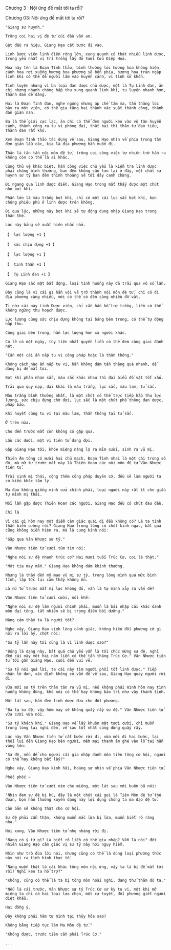 




Chương 3 : Nội ứng để mắt tới ta rồi?


Chương 03: Nội ứng để mắt tới ta rồi?

	"Giang sư huynh."

	Trông coi hai vị đệ tử cúi đầu vấn an.

	Gật đầu ra hiệu, Giang Hạo cất bước đi vào.

	Linh Dược viên linh điền rộng lớn, xung quanh có thật nhiều linh dược, trọng yếu nhất vị trí trồng lấy đỏ tươi Cửu Diệp Hoa.

	Hoa này tên là Đoạn Tình thảo, bình thường lúc hương hoa không hiện, cánh hoa rơi xuống hương hoa phương sẽ bốn phía, hương hoa tràn ngập linh khí có thể để người lâm vào huyễn cảnh, vi tình sở khốn.

	Tinh luyện nhưng vì ba loại đan dược chủ dược, một là Tụ Linh đan, ăn chi nhưng nhanh chóng hấp thu xung quanh linh khí, tu luyện nhanh hơn, thành đan dễ dàng.

	Hai là Đoạn Tình đan, nghe ngóng nhưng áp chế tâm ma, tấn thăng lúc bày ra một viên, có thể gia tăng hai thành xác suất thành công, thành đan gian nan.

	Ba là thế giới cực lạc, ăn chi có thể đem người kéo vào vô tận huyễn cảnh, thành công ra tu vi phóng đại, thất bại thì thân tử đạo tiêu, thành đan rất khó.

	Xem Đoạn Tình thảo tác dụng về sau, Giang Hạo nhìn về phía trung tâm đơn giản lầu các, kia là địa phương hắn muốn đi.

	Thân là tân tấn nội môn đệ tử, trông coi công việc tự nhiên trừ hắn ra không còn có thể là ai khác.

	Cùng thủ vệ khác biệt, hắn công việc chủ yếu là kiểm tra linh dược phải chăng bình thường, ban đêm không cần lưu lại ở đây, một chút sư huynh sư tỷ ban đêm thỉnh thoảng sẽ tới đây canh chừng.

	Đi ngang qua linh dược điền, Giang Hạo trong mắt thấy được một chút nhỏ bọt khí.

	Phần lớn là màu trắng bọt khí, chỉ có một cái lục sắc bọt khí, bọn chúng phiêu phù ở linh dược trên không.

	Đi qua lúc, những này bọt khí sẽ tự động dung nhập Giang Hạo trong thân thể.

	Lúc này bảng sẽ xuất hiện nhắc nhở.

	【  lực lượng +1 】

	【  sức chịu đựng +1 】

	【  lực lượng +1 】

	【  tinh thần +1 】

	【  Tụ Linh đan +1 】

	Giang Hạo sắc mặt bất động, loại tình huống này đã trải qua vô số lần.

	Đây cũng là vì cái gì hắn vội vã trở thành nội môn đệ tử, chỉ có đi địa phương càng nhiều, mới có thể có đến càng nhiều đồ vật.

	Tỉ như cái này Linh Dược viên, chỉ cần hắn hỗ trợ trồng, liền có thể không ngừng thu hoạch được.

	Lực lượng cùng sức chịu đựng không tại bảng bên trong, có thể tự động hấp thu.

	Cùng giai bên trong, hắn lực lượng hơn xa người khác.

	Có lẽ có một ngày, tùy tiện nhất quyền liền có thể đem cùng giai đánh nát.

	"Cần một cái ẩn nấp tu vi công pháp hoặc là thần thông."

	Không cách nào ẩn nấp tu vi, hắn không dám tấn thăng quá nhanh, dễ dàng bị để mắt tới.

	Bọt khí phân nhan sắc, màu sắc khác nhau thì đại biểu đồ vật tốt xấu.

	Trải qua quy nạp, đại khái là màu trắng, lục sắc, màu lam, tử sắc.

	Màu trắng bình thường nhất, là một chút có thể trực tiếp hấp thu lực lượng, sức chịu đựng chờ đợi, lục sắc là một chút phổ thông đan dược, pháp bảo.

	Khí huyết cùng tu vi tại màu lam, thần thông tại tử sắc.

	Ở trên nữa.

	Cho đến trước mắt còn không có gặp qua.

	Lầu các dưới, một vị tiên tử đang đợi.

	Gặp Giang Hạo tới, khóe miệng nàng lộ ra mỉm cười, sinh ra vũ mị.

	Thiên Âm tông có mười hai chủ mạch, Đoạn Tình nhai là một cái trong số đó, mà nữ tử trước mắt này là Thiên Hoan các nội môn đệ tử Vân Nhược tiên tử.

	Trời sinh mị thái, cộng thêm công pháp duyên cớ, đều sẽ làm người ta có kiểu khác tâm lý.

	Ma đạo không giống minh cửa chính phái, loại người này rất ít che giấu tự mình mị thái.

	Mỗi lần gặp được Thiên Hoan các người, Giang Hạo đều có chút đau đầu.

	Chỉ là

	Vì cái gì hôm nay một điểm cảm giác quái dị đều không có? Là ta tinh thần biến cường rồi? Giang Hạo trong lòng có chút kinh ngạc, bất quá cũng không biến hiện ra, mà là cung kính nói:

	"Gặp qua Vân Nhược sư tỷ."

	Vân Nhược tiên tử cười tủm tỉm nói:

	"Nghe nói sư đệ nhanh trúc cơ? Hai mươi tuổi Trúc Cơ, coi là thật."

	"Một tia may mắn." Giang Hạo không dám khinh thường.

	Nhưng là thấy đến mỹ mạo vũ mị sư tỷ, trong lòng mình quá mức bình tĩnh, lập tức lại cảm thấy không ổn.

	Là nữ tử trước mắt mị lực không đủ, vẫn là tự mình xảy ra vấn đề?

	Vân Nhược tiên tử cười cười, nói khẽ:

	"Nghe nói sư đệ làm người chính phái, muốn là bái nhập cái khác danh môn đại tông, tất nhiên sẽ bị trọng điểm bồi dưỡng."

	Nàng cảm thấy ta là người tốt?

	Nghe vậy, Giang Hạo sinh lòng cảnh giác, không hiểu đối phương cớ gì nói ra lời ấy, chợt nói:

	"Sư tỷ lần này tới cũng là vì linh dược sao?"

	"Đúng là dạng này, bất quá chủ yếu vẫn là tới chúc mừng sư đệ, nghĩ đến cái này một hai năm liền có thể tấn thăng Trúc Cơ." Vân Nhược tiên tử tới gần Giang Hạo, cười đến vui vẻ.

	"Sư tỷ nói quá lời, ta cái này tìm người phối tốt linh dược." Tiếp nhận tờ đơn, xác định không có vấn đề về sau, Giang Hạo quay người rời đi.

	Vừa mới sư tỷ trên thân tản ra vũ mị, nếu không phải mình hôm nay tình huống không đúng, khó nói có thể hay không bảo trì như vậy thanh tỉnh.

	Một lát sau, hắn đem linh dược đưa cho đối phương.

	"Đa tạ sư đệ, vậy hôm nay sẽ không quấy rầy sư đệ." Vân Nhược tiên tử vừa cười vừa nói.

	"Sư tỷ khách khí." Giang Hạo về lấy khuôn mặt tươi cười, chỉ muốn trong lòng lại nghĩ đến, về sau tốt nhất cũng đừng quấy rầy.

	Lúc này Vân Nhược tiên tử cất bước rời đi, vừa mới đi hai bước, lại thối lui đến Giang Hạo bên người, mềm mại thanh âm ghé vào lỗ tai hắn vang lên:

	"Sư đệ, nếu để cho ngươi cái gia nhập danh môn tiên tông cơ hội, ngươi có thể hay không bắt lấy?"

	Nghe vậy, Giang Hạo kinh hãi, hoảng sợ nhìn về phía Vân Nhược tiên tử.

	Phốc phốc ~

	Vân Nhược tiên tử cười mỉm che miệng, một lát sau mới buồn bã nói:

	"Nhìn đem sư đệ bị hù, đây là một chút cái gọi là Tiên Môn đệ tử thủ đoạn, bọn hắn thường xuyên dạng này lợi dụng chúng ta ma đạo đệ tử.

	Căn bản sẽ không thật cho cơ hội.

	Sư đệ phải cẩn thận, không muốn mắc lừa bị lừa, muốn biết rõ ràng nha."

	Nói xong, Vân Nhược tiên tử nhẹ nhàng rời đi.

	"Nàng có ý tứ gì? Là biết rõ liền có thể gia nhập? Vẫn là nói" đột nhiên Giang Hạo cảm giác vị sư tỷ này hơi nguy hiểm.

	Nhìn như trò đùa lời nói, nhưng cũng có thể là dùng loại phương thức này nói ra tình hình thực tế.

	"Nàng muốn thật là cái khác tông môn nội ứng, vậy ta là bị để mắt tới rồi? Nghĩ kéo ta hỗ trợ?"

	"Không, cũng có thể là ta bị tông môn hoài nghi, đang thử thăm dò ta."

	"Nếu là cái trước, Vân Nhược sư tỷ Trúc Cơ sơ kỳ tu vi, một khi mở miệng ta chỉ có hai loại lựa chọn, một cự tuyệt, đối phương giết người diệt khẩu.

	Hai đồng ý.

	Đây không phải hãm tự mình tại thủy hỏa sao?

	Không bằng tiếp tục làm Ma Môn đệ tử."

	"Không được, trước tiên cần phải Trúc Cơ."

	...




